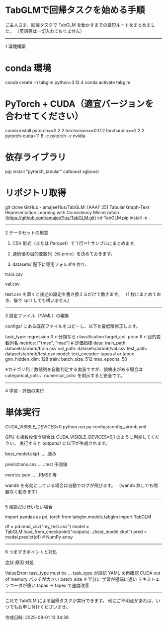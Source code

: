 # TabGLMで回帰タスクを始める手順

ご主人さま、回帰タスクで TabGLM を動かすまでの最短ルートをまとめました。
（英語等は一切入れておりません）


---

1  環境構築

# conda 環境
conda create -n tabglm python=3.12.4
conda activate tabglm

# PyTorch + CUDA（適宜バージョンを合わせてください）
conda install pytorch==2.2.2 torchvision==0.17.2 torchaudio==2.2.2 pytorch-cuda=11.8 -c pytorch -c nvidia

# 依存ライブラリ
pip install "pytorch_tabular" catboost xgboost

# リポジトリ取得
git clone GitHub - amajee11us/TabGLM: [AAAI' 25] Tabular Graph-Text Representation Learning with Consistency Minimization (https://github.com/amajee11us/TabGLM.git)
cd TabGLM
pip install -e .




---

2  データセットの用意

1. CSV 形式（または Parquet）で 1 行＝1 サンプルにまとめます。


2. 連続値の目的変数列（例 price）を決めておきます。


3. datasets/ 配下に専用フォルダを作り、

train.csv

val.csv

test.csv
を置くと後述の設定を書き換えるだけで動きます。
（1 枚にまとめておき、後で split しても構いません）





---

3  設定ファイル（YAML）の編集

configs/ にある既存ファイルをコピーし、以下を最低限修正します。

task_type: regression          # ←分類なら classification
target_col: price              # ←目的変数列名
metrics: ["rmse", "mae"]       # 評価指標
data:
  train_path: datasets/airbnb/train.csv
  val_path:   datasets/airbnb/val.csv
  test_path:  datasets/airbnb/test.csv
model:
  text_encoder: tapas          # or tapex
  gnn_hidden_dim: 128
train:
  batch_size: 512
  max_epochs: 50

※カテゴリ列／数値列を自動判定する実装ですが、誤検出がある場合は
categorical_cols:、numerical_cols: を明示すると安全です。


---

4  学習・評価の実行

# 単体実行
CUDA_VISIBLE_DEVICES=0 python run.py configs/config_airbnb.yml

GPU を複数枚使う場合は CUDA_VISIBLE_DEVICES=0,1 のように列挙してください。
実行すると outputs// に以下が生成されます。

best_model.ckpt ……重み

predictions.csv ……test 予測値

metrics.json ……RMSE 等


wandb を有効にしている場合は自動でログが飛びます。
（wandb 無しでも問題なく動きます）




---

5  推論だけ行いたい場合

import pandas as pd, torch
from tabglm.models.tabglm import TabGLM

df = pd.read_csv("my_test.csv")
model = TabGLM.load_from_checkpoint("outputs/.../best_model.ckpt")
pred = model.predict(df)       # NumPy array


---

6  つまずきポイントと対処

症状	原因	対処

ValueError: task_type must be ...	task_type が誤記	YAML を再確認
CUDA out of memory	バッチが大きい	batch_size を半分に
学習が極端に遅い	テキストエンコーダが重い	tapas → tapex で速度改善



---

これで TabGLM による回帰タスクが実行できます。
他にご不明点があれば、いつでもお申し付けくださいませ。



作成日時: 2025-08-01 13:34:38